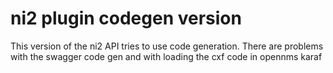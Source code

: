 # ni2 plugin codegen version

This version of the ni2 API tries to use code generation.
There are problems with the swagger code gen and with loading the cxf code in opennms karaf